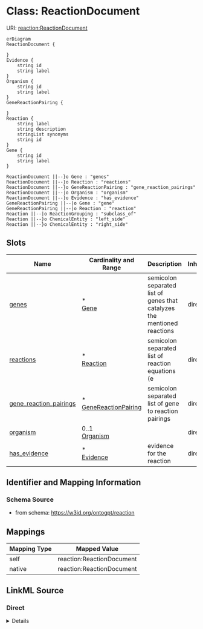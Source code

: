 

# Class: ReactionDocument



URI: [reaction:ReactionDocument](http://w3id.org/ontogpt/reaction/ReactionDocument)



```mermaid
erDiagram
ReactionDocument {

}
Evidence {
    string id  
    string label  
}
Organism {
    string id  
    string label  
}
GeneReactionPairing {

}
Reaction {
    string label  
    string description  
    stringList synonyms  
    string id  
}
Gene {
    string id  
    string label  
}

ReactionDocument ||--}o Gene : "genes"
ReactionDocument ||--}o Reaction : "reactions"
ReactionDocument ||--}o GeneReactionPairing : "gene_reaction_pairings"
ReactionDocument ||--|o Organism : "organism"
ReactionDocument ||--}o Evidence : "has_evidence"
GeneReactionPairing ||--|o Gene : "gene"
GeneReactionPairing ||--|o Reaction : "reaction"
Reaction ||--|o ReactionGrouping : "subclass_of"
Reaction ||--}o ChemicalEntity : "left_side"
Reaction ||--}o ChemicalEntity : "right_side"

```



<!-- no inheritance hierarchy -->


## Slots

| Name | Cardinality and Range | Description | Inheritance |
| ---  | --- | --- | --- |
| [genes](genes.md) | * <br/> [Gene](Gene.md) | semicolon separated list of genes that catalyzes the mentioned reactions | direct |
| [reactions](reactions.md) | * <br/> [Reaction](Reaction.md) | semicolon separated list of reaction equations (e | direct |
| [gene_reaction_pairings](gene_reaction_pairings.md) | * <br/> [GeneReactionPairing](GeneReactionPairing.md) | semicolon separated list of gene to reaction pairings | direct |
| [organism](organism.md) | 0..1 <br/> [Organism](Organism.md) |  | direct |
| [has_evidence](has_evidence.md) | * <br/> [Evidence](Evidence.md) | evidence for the reaction | direct |









## Identifier and Mapping Information







### Schema Source


* from schema: https://w3id.org/ontogpt/reaction




## Mappings

| Mapping Type | Mapped Value |
| ---  | ---  |
| self | reaction:ReactionDocument |
| native | reaction:ReactionDocument |







## LinkML Source

<!-- TODO: investigate https://stackoverflow.com/questions/37606292/how-to-create-tabbed-code-blocks-in-mkdocs-or-sphinx -->

### Direct

<details>
```yaml
name: ReactionDocument
from_schema: https://w3id.org/ontogpt/reaction
attributes:
  genes:
    name: genes
    description: semicolon separated list of genes that catalyzes the mentioned reactions
    from_schema: https://w3id.org/ontogpt/reaction
    rank: 1000
    domain_of:
    - ReactionDocument
    range: Gene
    multivalued: true
  reactions:
    name: reactions
    description: semicolon separated list of reaction equations (e.g. A+B = C+D) catalyzed
      by the gene
    from_schema: https://w3id.org/ontogpt/reaction
    domain_of:
    - GeneToReaction
    - ReactionDocument
    range: Reaction
    multivalued: true
    inlined: true
  gene_reaction_pairings:
    name: gene_reaction_pairings
    description: semicolon separated list of gene to reaction pairings
    from_schema: https://w3id.org/ontogpt/reaction
    rank: 1000
    domain_of:
    - ReactionDocument
    range: GeneReactionPairing
    multivalued: true
    inlined: true
  organism:
    name: organism
    from_schema: https://w3id.org/ontogpt/reaction
    domain_of:
    - GeneToReaction
    - ReactionDocument
    range: Organism
  has_evidence:
    name: has_evidence
    description: evidence for the reaction
    from_schema: https://w3id.org/ontogpt/reaction
    rank: 1000
    domain_of:
    - ReactionDocument
    range: Evidence
    multivalued: true

```
</details>

### Induced

<details>
```yaml
name: ReactionDocument
from_schema: https://w3id.org/ontogpt/reaction
attributes:
  genes:
    name: genes
    description: semicolon separated list of genes that catalyzes the mentioned reactions
    from_schema: https://w3id.org/ontogpt/reaction
    rank: 1000
    alias: genes
    owner: ReactionDocument
    domain_of:
    - ReactionDocument
    range: Gene
    multivalued: true
  reactions:
    name: reactions
    description: semicolon separated list of reaction equations (e.g. A+B = C+D) catalyzed
      by the gene
    from_schema: https://w3id.org/ontogpt/reaction
    alias: reactions
    owner: ReactionDocument
    domain_of:
    - GeneToReaction
    - ReactionDocument
    range: Reaction
    multivalued: true
    inlined: true
  gene_reaction_pairings:
    name: gene_reaction_pairings
    description: semicolon separated list of gene to reaction pairings
    from_schema: https://w3id.org/ontogpt/reaction
    rank: 1000
    alias: gene_reaction_pairings
    owner: ReactionDocument
    domain_of:
    - ReactionDocument
    range: GeneReactionPairing
    multivalued: true
    inlined: true
  organism:
    name: organism
    from_schema: https://w3id.org/ontogpt/reaction
    alias: organism
    owner: ReactionDocument
    domain_of:
    - GeneToReaction
    - ReactionDocument
    range: Organism
  has_evidence:
    name: has_evidence
    description: evidence for the reaction
    from_schema: https://w3id.org/ontogpt/reaction
    rank: 1000
    alias: has_evidence
    owner: ReactionDocument
    domain_of:
    - ReactionDocument
    range: Evidence
    multivalued: true

```
</details>